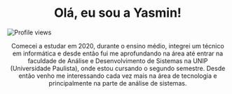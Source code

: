 
<!-- Título -->
<h1 align="center"> Olá, eu sou a Yasmin! </h1>

<!-- Icone -->

<!-- Contador de visualizações do perfil -->
<p align="left"> <img src="https://komarev.com/ghpvc/?username=PedroA07&color=yellow" alt="Profile views" /> </p>

<!-- Introdução -->
<p align="center"> Comecei a estudar em 2020, durante o ensino médio, integrei um técnico em informática e desde então fui me aprofundando na área até entrar na faculdade de Análise e Desenvolvimento de Sistemas na UNIP (Universidade Paulista), onde estou cursando o segundo semestre. 
Desde então venho me interessando cada vez mais na área de tecnologia e principalmente na parte de análise de sistemas. </p>
